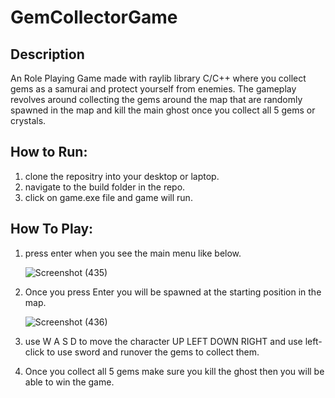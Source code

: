 # GemCollectorGame

## Description
An Role Playing Game made with raylib library C/C++ where you collect gems as a samurai and protect yourself from enemies. The gameplay revolves around collecting the gems around the map that are randomly spawned in the map and kill the main ghost once you collect all 5 gems or crystals.

## How to Run:

1. clone the repositry into your desktop or laptop.
2. navigate to the build folder in the repo.
3. click on game.exe file and game will run.

## How To Play:

1. press enter when you see the main menu like below.
   
   ![Screenshot (435)](https://github.com/dhananjay-Byte/GemCollectorGame/assets/82323909/b7adfe2b-eedf-4b7d-a522-b6b19ad3ea53)

2. Once you press Enter you will be spawned at the starting position in the map.

   ![Screenshot (436)](https://github.com/dhananjay-Byte/GemCollectorGame/assets/82323909/3a8d792a-346f-4f90-be3c-0b347f02d10c)

3. use W A S D to move the character UP LEFT DOWN RIGHT and use left-click to use sword and runover the gems to collect them.
   
4. Once you collect all 5 gems make sure you kill the ghost then you will be able to win the game.




